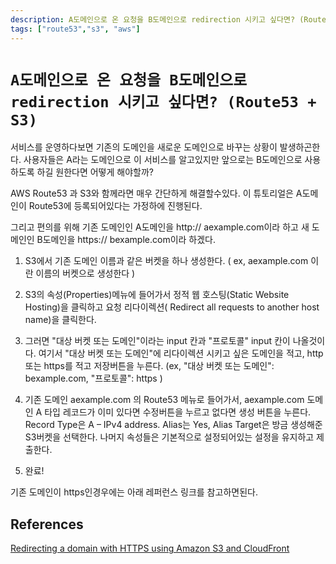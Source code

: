 ```yaml
---
description: A도메인으로 온 요청을 B도메인으로 redirection 시키고 싶다면? (Route53 + S3)
tags: ["route53","s3", "aws"]
---
```

# `A도메인으로 온 요청을 B도메인으로 redirection 시키고 싶다면? (Route53 + S3)`

서비스를 운영하다보면 기존의 도메인을 새로운 도메인으로 바꾸는 상황이 발생하곤한다.
사용자들은 A라는 도메인으로 이 서비스를 알고있지만 앞으로는 B도메인으로 사용하도록 하길 원한다면 어떻게 해야할까?

AWS Route53 과 S3와 함께라면 매우 간단하게 해결할수있다. 이 튜토리얼은 A도메인이 Route53에 등록되어있다는 가정하에 진행된다.

그리고 편의를 위해 기존 도메인인 A도메인을 http:// aexample.com이라 하고 새 도메인인 B도메인을 https:// bexample.com이라 하겠다.

1. S3에서 기존 도메인 이름과 같은 버켓을 하나 생성한다. ( ex, aexample.com 이란 이름의 버켓으로 생성한다 )

2. S3의 속성(Properties)메뉴에 들어가서 정적 웹 호스팅(Static Website Hosting)을 클릭하고 요청 리다이렉션( Redirect all requests to another host name)을 클릭한다.

3. 그러면 "대상 버켓 또는 도메인"이라는 input 칸과 "프로토콜" input 칸이 나올것이다. 여기서 "대상 버켓 또는 도메인"에  리다이렉션 시키고 싶은 도메인을 적고, http또는 https를 적고 저장버튼을 누른다.
(ex, "대상 버켓 또는 도메인": bexample.com, "프로토콜": https )

4. 기존 도메인 aexample.com 의 Route53 메뉴로 들어가서, aexample.com 도메인 A 타입 레코드가 이미 있다면 수정버튼을 누르고 없다면 생성 버튼을 누른다.
Record Type은 A – IPv4 address. Alias는 Yes, Alias Target은 방금 생성해준 S3버켓을 선택한다. 나머지 속성들은 기본적으로 설정되어있는 설정을 유지하고 제출한다.

5. 완료!

기존 도메인이 https인경우에는 아래 레퍼런스 링크를 참고하면된다.

## References

[Redirecting a domain with HTTPS using Amazon S3 and CloudFront](https://simonecarletti.com/blog/2016/08/redirect-domain-https-amazon-cloudfront/)




